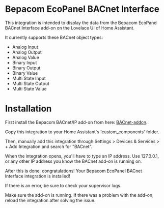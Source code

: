 # Bepacom EcoPanel BACnet Interface

This integration is intended to display the data from the Bepacom EcoPanel BACnet Interface add-on on the Lovelace UI of Home Assistant.

It currently supports these BACnet object types:

- Analog Input
- Analog Output
- Analog Value
- Binary Input
- Binary Output
- Binary Value
- Multi State Input
- Multi State Output
- Multi State Value



# Installation

First install the Bepacom BACnet/IP add-on from here: [BACnet-addon].

Copy this integration to your Home Assistant's 'custom_components' folder.

Then, manually add this integration through Settings > Devices & Services > + Add Integration and search for "BACnet".

When the integration opens, you'll have to type an IP address. Use 127.0.0.1, or any other IP address you know the BACnet add-on is running on.

After this is done, congratulations! Your Bepacom EcoPanel BACnet Interface integration is installed!

If there is an error, be sure to check your supervisor logs.

Make sure the add-on is running. If there was a problem with the add-on, reload the integration after solving the issue.

[BACnet-addon]: https://github.com/Bepacom-Raalte/bepacom-HA-Addons/tree/main/bacnetinterface
